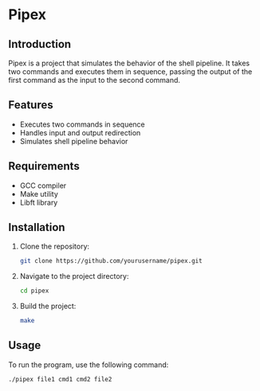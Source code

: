 # Pipex

## Introduction
Pipex is a project that simulates the behavior of the shell pipeline. It takes two commands and executes them in sequence, passing the output of the first command as the input to the second command.

## Features
- Executes two commands in sequence
- Handles input and output redirection
- Simulates shell pipeline behavior

## Requirements
- GCC compiler
- Make utility
- Libft library

## Installation
1. Clone the repository:
    ```sh
    git clone https://github.com/yourusername/pipex.git
    ```
2. Navigate to the project directory:
    ```sh
    cd pipex
    ```
3. Build the project:
    ```sh
    make
    ```

## Usage
To run the program, use the following command:
```sh
./pipex file1 cmd1 cmd2 file2
